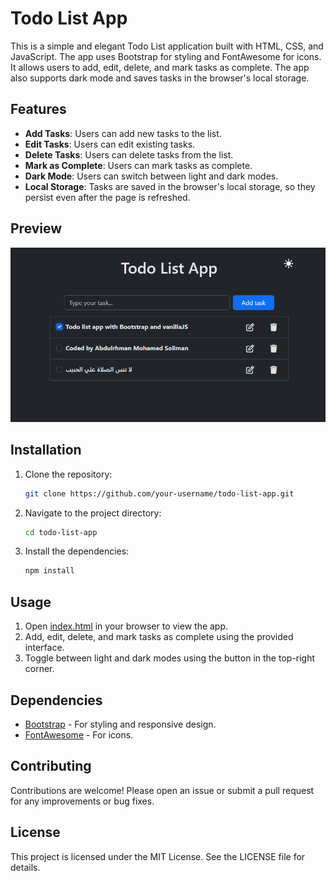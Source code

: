 # Todo List App

This is a simple and elegant Todo List application built with HTML, CSS, and JavaScript. The app uses Bootstrap for styling and FontAwesome for icons. It allows users to add, edit, delete, and mark tasks as complete. The app also supports dark mode and saves tasks in the browser's local storage.

## Features

- **Add Tasks**: Users can add new tasks to the list.
- **Edit Tasks**: Users can edit existing tasks.
- **Delete Tasks**: Users can delete tasks from the list.
- **Mark as Complete**: Users can mark tasks as complete.
- **Dark Mode**: Users can switch between light and dark modes.
- **Local Storage**: Tasks are saved in the browser's local storage, so they persist even after the page is refreshed.

## Preview

![Todo List App Preview](./src/todolist-preview.png)

## Installation

1. Clone the repository:

   ```sh
   git clone https://github.com/your-username/todo-list-app.git
   ```

2. Navigate to the project directory:

   ```sh
   cd todo-list-app
   ```

3. Install the dependencies:

   ```sh
   npm install
   ```

## Usage

1. Open [index.html](http://_vscodecontentref_/1) in your browser to view the app.
2. Add, edit, delete, and mark tasks as complete using the provided interface.
3. Toggle between light and dark modes using the button in the top-right corner.

## Dependencies

- [Bootstrap](https://getbootstrap.com/) - For styling and responsive design.
- [FontAwesome](https://fontawesome.com/) - For icons.

## Contributing

Contributions are welcome! Please open an issue or submit a pull request for any improvements or bug fixes.

## License

This project is licensed under the MIT License. See the LICENSE file for details.

